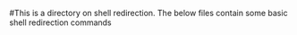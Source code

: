 #This is a directory on shell redirection. The below files contain some basic shell redirection commands

